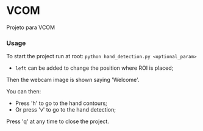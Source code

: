 # VCOM
Projeto para VCOM

### Usage
To start the project run at root:
`python hand_detection.py <optional_param>`
- `left` can be added to change the position where ROI is placed;

Then the webcam image is shown saying 'Welcome'. 

You can then:
- Press 'h' to go to the hand contours;
- Or press 'v' to go to the hand detection;

Press 'q' at any time to close the project.

